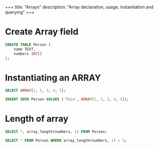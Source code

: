 +++
title: "Arrays"
description: "Array declaration, usage, instantiation and querying"
+++

# Create Array field

```sql
CREATE TABLE Person (
    name TEXT,
    numbers INT[]
);
```

# Instantiating an ARRAY

```sql
SELECT ARRAY[1, 2, 3, 4, 5];
```

```sql
INSERT INTO Person VALUES ('Teja', ARRAY[1, 2, 3, 4, 5]);
```

# Length of array

```sql
SELECT *, array_length(numbers, 1) FROM Person;
```

```sql
SELECT * FROM Person WHERE array_length(numbers, 1) > 3;
```